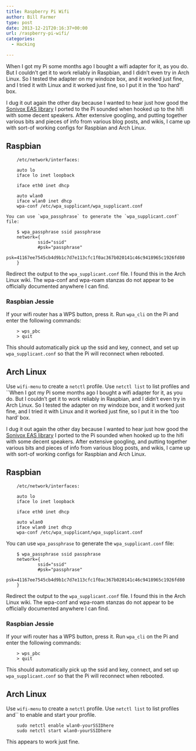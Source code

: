 ```yaml
---
title: Raspberry Pi Wifi
author: Bill Farmer
type: post
date: 2013-12-21T20:16:37+00:00
url: /raspberry-pi-wifi/
categories:
  - Hacking

---
```

When I got my Pi some months ago I bought a wifi adapter for it, as you do. But I couldn&#8217;t get it to work reliably in Raspbian, and I didn&#8217;t even try in Arch Linux. So I tested the adapter on my windoze box, and it worked just fine, and I tried it with Linux and it worked just fine, so I put it in the &#8216;too hard&#8217; box.

I dug it out again the other day because I wanted to hear just how good the [Sonivox EAS library][1] I ported to the Pi sounded when hooked up to the hifi with some decent speakers. After extensive googling, and putting together various bits and pieces of info from various blog posts, and wikis, I came up with sort-of working configs for Raspbian and Arch Linux.

## Raspbian
```
    /etc/network/interfaces:
    
    auto lo
    iface lo inet loopback
    
    iface eth0 inet dhcp
    
    auto wlan0
    iface wlan0 inet dhcp
    wpa-conf /etc/wpa_supplicant/wpa_supplicant.conf

You can use `wpa_passphrase` to generate the `wpa_supplicant.conf` file:

    $ wpa_passphrase ssid passphrase
    network={
            ssid="ssid"
            #psk="passphrase"
            psk=41167ee7545cb4d9b1c7d7e113cfc1f0ac367b020141c46c9418965c1926fd80
    }
```
Redirect the output to the `wpa_supplicant.conf` file. I found this in the Arch Linux wiki. The wpa-conf and wpa-roam stanzas do not appear to be officially documented anywhere I can find.

### Raspbian Jessie

If your wifi router has a WPS button, press it. Run `wpa_cli` on the Pi and enter the following commands:
```
    > wps_pbc
    > quit
```
This should automatically pick up the ssid and key, connect, and set up `wpa_supplicant.conf` so that the Pi will reconnect when rebooted.

## Arch Linux

Use `wifi-menu` to create a `netctl` profile. Use `netctl list` to list profiles and ``When I got my Pi some months ago I bought a wifi adapter for it, as you do. But I couldn&#8217;t get it to work reliably in Raspbian, and I didn&#8217;t even try in Arch Linux. So I tested the adapter on my windoze box, and it worked just fine, and I tried it with Linux and it worked just fine, so I put it in the &#8216;too hard&#8217; box.

I dug it out again the other day because I wanted to hear just how good the [Sonivox EAS library][1] I ported to the Pi sounded when hooked up to the hifi with some decent speakers. After extensive googling, and putting together various bits and pieces of info from various blog posts, and wikis, I came up with sort-of working configs for Raspbian and Arch Linux.

## Raspbian
```
    /etc/network/interfaces:
    
    auto lo
    iface lo inet loopback
    
    iface eth0 inet dhcp
    
    auto wlan0
    iface wlan0 inet dhcp
    wpa-conf /etc/wpa_supplicant/wpa_supplicant.conf
```
You can use `wpa_passphrase` to generate the `wpa_supplicant.conf` file:
```
    $ wpa_passphrase ssid passphrase
    network={
            ssid="ssid"
            #psk="passphrase"
            psk=41167ee7545cb4d9b1c7d7e113cfc1f0ac367b020141c46c9418965c1926fd80
    }
```
Redirect the output to the `wpa_supplicant.conf` file. I found this in the Arch Linux wiki. The wpa-conf and wpa-roam stanzas do not appear to be officially documented anywhere I can find.

### Raspbian Jessie

If your wifi router has a WPS button, press it. Run `wpa_cli` on the Pi and enter the following commands:
```
    > wps_pbc
    > quit
```
This should automatically pick up the ssid and key, connect, and set up `wpa_supplicant.conf` so that the Pi will reconnect when rebooted.

## Arch Linux

Use `wifi-menu` to create a `netctl` profile. Use `netctl list` to list profiles and`` to enable and start your profile.
```
    sudo netctl enable wlan0-yourSSIDhere
    sudo netctl start wlan0-yourSSIDhere
```
This appears to work just fine.

 [1]: https://github.com/billthefarmer/mididriver
